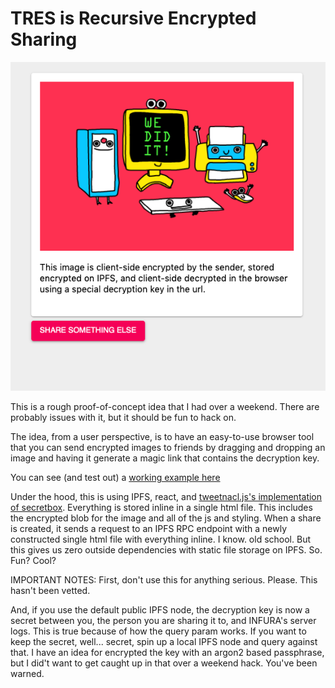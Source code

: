 # TRES is Recursive Encrypted Sharing

![TRES](we-did-it.png)

This is a rough proof-of-concept idea that I had over a weekend. There are probably issues with it, but it should be fun to hack on.

The idea, from a user perspective, is to have an easy-to-use browser tool that you can send encrypted images to friends by dragging and dropping an image and having it generate a magic link that contains the decryption key.

You can see (and test out) a [working example here](https://bafybeidgg6t55g5t6wvlcdar2btrkotknuvl4j44c4rtyai75ejbqrwl6u.ipfs.infura-ipfs.io/?k=fafqAYJRZLBrly2PS3sbKR7Ud-n6by0ogz-GeLuoa9w=)

Under the hood, this is using IPFS, react, and [tweetnacl.js's implementation of secretbox](https://tweetnacl.js.org/#/). Everything is stored inline in a single html file. This includes the encrypted blob for the image and all of the js and styling. When a share is created, it sends a request to an IPFS RPC endpoint with a newly constructed single html file with everything inline. I know. old school. But this gives us zero outside dependencies with static file storage on IPFS. So. Fun? Cool?

IMPORTANT NOTES:
First, don't use this for anything serious. Please. This hasn't been vetted.

And, if you use the default public IPFS node, the decryption key is now a secret between you, the person you are sharing it to, and INFURA's server logs. This is true because of how the query param works. If you want to keep the secret, well... secret, spin up a local IPFS node and query against that. I have an idea for encrypted the key with an argon2 based passphrase, but I did't want to get caught up in that over a weekend hack. You've been warned.